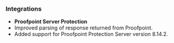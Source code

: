 
### Integrations
- __Proofpoint Server Protection__
 - Improved parsing of response returned from Proofpoint.
 - Added support for Proofpoint Protection Server version 8.14.2.